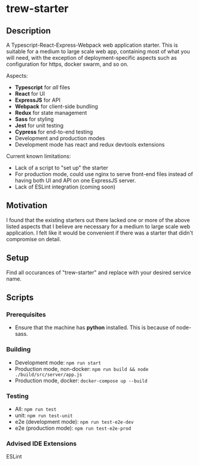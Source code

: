# trew-starter

## Description
A Typescript-React-Express-Webpack web application starter. This is suitable for a medium to large scale web app, containing most of what you will need, with the exception of deployment-specific aspects such as configuration for https, docker swarm, and so on.

Aspects:
* **Typescript** for *all* files
* **React** for UI
* **ExpressJS** for API
* **Webpack** for client-side bundling
* **Redux** for state management
* **Sass** for styling
* **Jest** for unit testing
* **Cypress** for end-to-end testing
* Development and production modes
* Development mode has react and redux devtools extensions

Current known limitations:
* Lack of a script to "set up" the starter
* For production mode, could use nginx to serve front-end files instead of having both UI and API on one ExpressJS server.
* Lack of ESLint integration (coming soon)

## Motivation
I found that the existing starters out there lacked one or more of the above listed aspects that I believe are necessary for a medium to large scale web application. I felt like it would be convenient if there was a starter that didn't compromise on detail.

## Setup
Find all occurances of "trew-starter" and replace with your desired service name.

## Scripts

### Prerequisites
* Ensure that the machine has **python** installed. This is because of node-sass.

### Building
* Development mode: `npm run start`
* Production mode, non-docker: `npm run build && node ./build/src/server/app.js`
* Production mode, docker: `docker-compose up --build`

### Testing
* All: `npm run test`
* unit: `npm run test-unit`
* e2e (development mode): `npm run test-e2e-dev`
* e2e (production mode): `npm run test-e2e-prod`

### Advised IDE Extensions

ESLint
